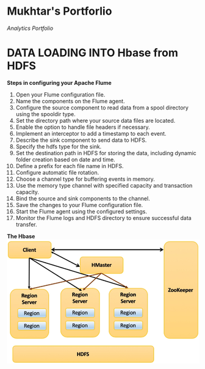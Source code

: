 # Mukhtar's Portforlio
*Analytics Portfolio*

# DATA LOADING INTO Hbase from HDFS

**Steps in configuring your Apache Flume**
1. Open your Flume configuration file.
2. Name the components on the Flume agent.
3. Configure the source component to read data from a spool directory using the spooldir type.
4. Set the directory path where your source data files are located.
5. Enable the option to handle file headers if necessary.
6. Implement an interceptor to add a timestamp to each event.
7. Describe the sink component to send data to HDFS.
8. Specify the hdfs type for the sink.
9. Set the destination path in HDFS for storing the data, including dynamic folder creation based on date and time.
10. Define a prefix for each file name in HDFS.
11. Configure automatic file rotation.
12. Choose a channel type for buffering events in memory.
13. Use the memory type channel with specified capacity and transaction capacity.
14. Bind the source and sink components to the channel.
15. Save the changes to your Flume configuration file.
16. Start the Flume agent using the configured settings.
17. Monitor the Flume logs and HDFS directory to ensure successful data transfer.

**The Hbase**
![The Hbase Architecture !](Images/architecture-of-hbase.webp)
